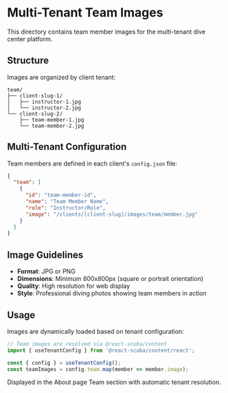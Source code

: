 # Multi-Tenant Team Images

This directory contains team member images for the multi-tenant dive center platform.

## Structure

Images are organized by client tenant:

```
team/
├── client-slug-1/
│   ├── instructor-1.jpg
│   └── instructor-2.jpg
└── client-slug-2/
    ├── team-member-1.jpg
    └── team-member-2.jpg
```

## Multi-Tenant Configuration

Team members are defined in each client's `config.json` file:

```json
{
  "team": [
    {
      "id": "team-member-id",
      "name": "Team Member Name", 
      "role": "Instructor/Role",
      "image": "/clients/[client-slug]/images/team/member.jpg"
    }
  ]
}
```

## Image Guidelines

- **Format**: JPG or PNG
- **Dimensions**: Minimum 800x800px (square or portrait orientation)
- **Quality**: High resolution for web display
- **Style**: Professional diving photos showing team members in action

## Usage

Images are dynamically loaded based on tenant configuration:

```typescript
// Team images are resolved via @react-scuba/content
import { useTenantConfig } from '@react-scuba/content/react';

const { config } = useTenantConfig();
const teamImages = config.team.map(member => member.image);
```

Displayed in the About page Team section with automatic tenant resolution.
